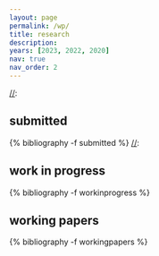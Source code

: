 ```yaml
---
layout: page
permalink: /wp/
title: research
description: 
years: [2023, 2022, 2020]
nav: true
nav_order: 2
---
```

<!-- _pages/workingpapers.md -->
[//]: <div class="publications">
[//]: <h2>submitted</h2>
{% bibliography -f submitted %}
[//]: </div>

<div class="publications">
<h2>work in progress</h2>
{% bibliography -f workinprogress %}
</div>

<div class="publications">
<h2>working papers</h2>
{% bibliography -f workingpapers %}
</div>
